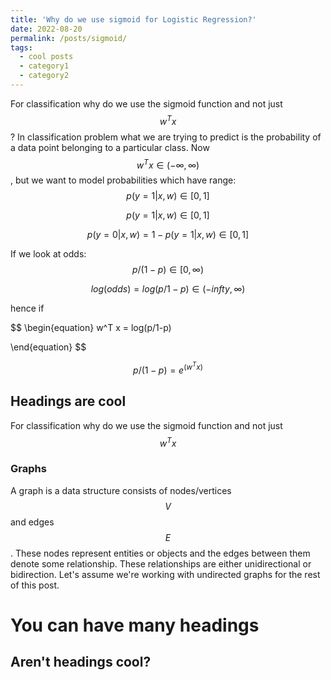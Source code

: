```yaml
---
title: 'Why do we use sigmoid for Logistic Regression?'
date: 2022-08-20
permalink: /posts/sigmoid/
tags:
  - cool posts
  - category1
  - category2
---
```


For classification why do we use the sigmoid function and not just $$w^T x$$ ? 
In classification problem what we are trying to predict is the probability of a data point belonging to a particular class. Now $$w^T x \in (-\infty, \infty)$$, but we want to model probabilities which have range: $$ p(y=1|x,w) \in [0,1]$$

$$
\begin{equation}
    p(y=1|x,w) \in [0,1]
\end{equation}
$$

$$
\begin{equation}
    p(y=0|x,w) = 1-p(y=1|x,w) \in [0,1]
\end{equation}
$$

If we look at odds: $$p/(1-p) \in [0, \infty)$$

$$
\begin{equation}
    log (odds) = log(p/1-p) \in (-infty, \infty)
\end{equation}
$$

hence if 

$$
\begin{equation}
    w^T x  = log(p/1-p)
    
\end{equation}
$$

$$
\begin{equation}
    p/(1-p) = e^{(w^T x)}
\end{equation}
$$



## Headings are cool
For classification why do we use the sigmoid function and not just $$w^T x$$ 

### Graphs 

A graph is a data structure consists of nodes/vertices $$V$$ and edges $$E$$. These nodes represent entities or objects and the edges between them denote some relationship. These relationships are either unidirectional or bidirection. Let's assume we're working with undirected graphs for the rest of this post. 


You can have many headings
======

Aren't headings cool?
------
